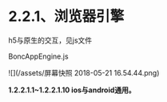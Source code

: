 # **2.2.1、浏览器引擎**

h5与原生的交互，见js文件

BoncAppEngine.js

![](/assets/屏幕快照 2018-05-21 16.54.44.png)

**1.2.2.1.1~1.2.2.1.10 ios与android通用。**

